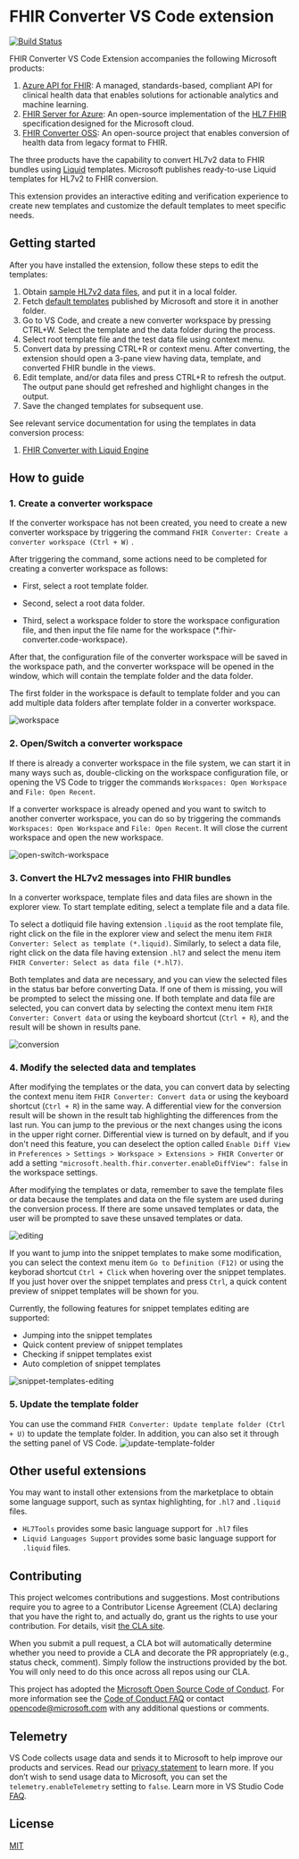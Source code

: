 # FHIR Converter VS Code extension

[![Build Status](https://microsofthealth.visualstudio.com/Health/_apis/build/status/Resolute/Converter/microsoft.vscode-azurehealthcareapis-tools?branchName=personal%2Fyankhuan%2Fconverter-vsc-extension)](https://microsofthealth.visualstudio.com/Health/_build/latest?definitionId=531&branchName=personal%2Fyankhuan%2Fconverter-vsc-extension)

FHIR Converter VS Code Extension accompanies the following Microsoft products:
1. [Azure API for FHIR](https://azure.microsoft.com/en-us/services/azure-api-for-fhir/):  A managed, standards-based, compliant API for clinical health data that enables solutions for actionable analytics and machine learning. 
1. [FHIR Server for Azure](https://github.com/microsoft/fhir-server): An open-source implementation of the [HL7 FHIR](https://www.hl7.org/fhir/) specification designed for the Microsoft cloud.
1. [FHIR Converter OSS](https://github.com/microsoft/FHIR-Converter): An open-source project that enables  conversion of health data from legacy format to FHIR. 
 
The three products have the capability to convert HL7v2 data to FHIR bundles using [Liquid](https://shopify.github.io/liquid/) templates. Microsoft publishes ready-to-use Liquid templates for HL7v2 to FHIR conversion.

This extension provides an interactive editing and verification experience to create new templates and customize the default templates to meet specific needs.

## Getting started

After you have installed the extension, follow these steps to edit the templates:

1. Obtain [sample HL7v2 data files](https://github.com/microsoft/FHIR-Converter/tree/dotliquid/data/SampleData), and put it in a local folder.
1. Fetch [default templates](https://github.com/microsoft/FHIR-Converter/tree/dotliquid/data/Templates) published by Microsoft and store it in another folder.
1. Go to VS Code, and create a new converter workspace by pressing CTRL+W. Select the template and the data folder during the process.
1. Select root template file and the test data file using context menu. 
1. Convert data by pressing CTRL+R or context menu. After converting, the extension should open a 3-pane view having data, template, and converted FHIR bundle in the views.
1. Edit template, and/or data files and press CTRL+R to refresh the output. The output pane should get refreshed and highlight changes in the output.
1. Save the changed templates for subsequent use.

See relevant service documentation for using the templates in data conversion process: 

1. [FHIR Converter with Liquid Engine](https://github.com/microsoft/FHIR-Converter/tree/dotliquid)


## How to guide

### 1. Create a converter workspace

If the converter workspace has not been created, you need to create a new converter workspace by triggering the command `FHIR Converter: Create a converter workspace (Ctrl + W)` .

After triggering the command, some actions need to be completed for creating a converter workspace as follows:

- First, select a root template folder.

- Second, select a root data folder.
  
- Third, select a workspace folder to store the workspace configuration file, and then input the file name for the workspace (*.fhir-converter.code-workspace).

After that, the configuration file of the converter workspace will be saved in the workspace path, and the converter workspace will be opened in the window, which will contain the template folder and the data folder. 

The first folder in the workspace is default to template folder and you can add multiple data folders after template folder in a converter workspace.
  
![workspace](FHIR-Converter/assets/workspace.gif)

### 2. Open/Switch a converter workspace

If there is already a converter workspace in the file system, we can start it in many ways such as, double-clicking on the workspace configuration file, or opening the VS Code to trigger the commands `Workspaces: Open Workspace` and `File: Open Recent`.

If a converter workspace is already opened and you want to switch to another converter workspace, you can do so by triggering the commands `Workspaces: Open Workspace` and `File: Open Recent`. It will close the current workspace and open the new workspace.

![open-switch-workspace](FHIR-Converter/assets/open-switch-workspace.gif)

### 3. Convert the HL7v2 messages into FHIR bundles

In a converter workspace, template files and data files are shown in the explorer view. To start template editing, select a template file and a data file.

To select a dotliquid file having extension `.liquid` as the root template file, right click on the file in the explorer view and select the menu item `FHIR Converter: Select as template (*.liquid)`. Similarly, to select a data file, right click on the data file having extension `.hl7` and select the menu item `FHIR Converter: Select as data file (*.hl7)`.

Both templates and data are necessary, and you can view the selected files in the status bar before converting Data. If one of them is missing, you will be prompted to select the missing one. If both template and data file are selected, you can convert data by selecting the context menu item `FHIR Converter: Convert data` or using the keyboard shortcut (`Ctrl + R`), and the result will be shown in results pane.

![conversion](FHIR-Converter/assets/conversion.gif)

### 4. Modify the selected data and templates

After modifying the templates or the data, you can convert data by selecting the context menu item `FHIR Converter: Convert data` or using the keyboard shortcut (`Ctrl + R`) in the same way. A differential view for the conversion result will be shown in the result tab highlighting the differences from the last run. You can jump to the previous or the next changes using the icons in the upper right corner. Differential view is turned on by default, and if you don't need this feature, you can deselect the option called `Enable Diff View` in `Preferences > Settings > Workspace > Extensions > FHIR Converter` or add a setting `"microsoft.health.fhir.converter.enableDiffView": false` in the workspace settings.

After modifying the templates or data, remember to save the template files or data because the templates and data on the file system are used during the conversion process. If there are some unsaved templates or data, the user will be prompted to save these unsaved templates or data.


![editing](FHIR-Converter/assets/editing.gif)

If you want to jump into the snippet templates to make some modification, you can select the context menu item `Go to Definition (F12)`  or using the keyborad shortcut `Ctrl + Click` when hovering over the snippet templates. If you just hover over the snippet templates and press `Ctrl`, a quick content preview of snippet templates will be shown for you.

Currently, the following features for snippet templates editing are supported:

- Jumping into the snippet templates
- Quick content preview of snippet templates
- Checking if snippet templates exist
- Auto completion of snippet templates

![snippet-templates-editing](FHIR-Converter/assets/snippet-templates-editing.gif)

### 5. Update the template folder

You can use the command `FHIR Converter: Update template folder (Ctrl + U)` to update the template folder. In addition, you can also set it through the setting panel of VS Code.
![update-template-folder](FHIR-Converter/assets/update-template-folder.gif)

## Other useful extensions

You may want to install other extensions from the marketplace to obtain some language support, such as syntax highlighting, for `.hl7` and `.liquid` files.

- `HL7Tools` provides some basic language support for `.hl7` files
- `Liquid Languages Support` provides some basic language support for `.liquid` files.

## Contributing

This project welcomes contributions and suggestions.  Most contributions require you to agree to a Contributor License Agreement (CLA) declaring that you have the right to, and actually do, grant us the rights to use your contribution. For details, visit [the CLA site](https://cla.opensource.microsoft.com).

When you submit a pull request, a CLA bot will automatically determine whether you need to provide a CLA and decorate the PR appropriately (e.g., status check, comment). Simply follow the instructions provided by the bot. You will only need to do this once across all repos using our CLA.

This project has adopted the [Microsoft Open Source Code of Conduct](https://opensource.microsoft.com/codeofconduct/). For more information see the [Code of Conduct FAQ](https://opensource.microsoft.com/codeofconduct/faq/) or contact [opencode@microsoft.com](mailto:opencode@microsoft.com) with any additional questions or comments.

## Telemetry

VS Code collects usage data and sends it to Microsoft to help improve our products and services. Read our [privacy statement](https://go.microsoft.com/fwlink/?LinkId=521839) to learn more. If you don’t wish to send usage data to Microsoft, you can set the `telemetry.enableTelemetry` setting to `false`. Learn more in VS Studio Code [FAQ](https://go.microsoft.com/fwlink/?linkid=870136).

## License

[MIT](FHIR-Converter/LICENSE)

